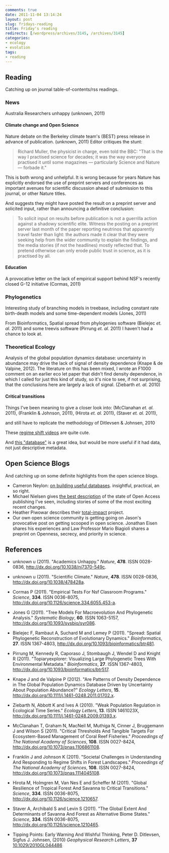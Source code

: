```yaml
---
comments: true
date: 2011-11-04 13:14:24
layout: post
slug: fridays-reading
title: Friday's reading
redirects: [/wordpress/archives/3145, /archives/3145]
categories:
- ecology
- evolution
tags:
- reading
---
```


## Reading

Catching up on journal table-of-contents/rss readings.

### News

Australia Researchers unhappy (unknown, 2011)


#### Climate change and Open Science

Nature debate on the Berkeley climate team's (BEST) press release in advance of publication. (unknown, 2011) Editor critiques the stunt:


> Richard Muller, the physicist in charge, even told the BBC: "That is the way I practised science for decades; it was the way everyone practised it until some magazines — particularly Science and Nature — forbade it."

This is both wrong and unhelpful. It is wrong because for years Nature has explicitly endorsed the use of preprint servers and conferences as important avenues for scientific discussion ahead of submission to this journal, or other Nature titles.


And suggests they might have posted the result on a preprint server and solicited input, rather than announcing a definitive conclusion:


> To solicit input on results before publication is not a guerrilla action against a shadowy scientific elite. Witness the posting on a preprint server last month of the paper reporting neutrinos that apparently travel faster than light: the authors made it clear that they were seeking help from the wider community to explain the findings, and the media stories (if not the headlines) mostly reflected that. To pretend otherwise can only erode public trust in science, as it is practised by all.




#### Education

A provocative letter on the lack of empirical support behind NSF's recently closed G-12 initiative (Cormas, 2011)

### Phylogenetics


Interesting study of branching models in treebase, including constant rate birth-death models and some time-dependent models (Jones, 2011)

From Bioinformatics, Spatial spread from phylogenies software (Bielejec _et. al._ 2011) and some treevis software (Pirrung _et. al._ 2011) I haven't had a chance to look at.


### Theoretical Ecology


Analysis of the global population dynamics database: uncertainty in abundance may drive the lack of signal of density dependence (Knape & de Valpine, 2012). The literature on this has been mixed, I wrote an F1000 comment on an earlier eco let paper that didn't find density dependence, in which I called for just this kind of study, so it's nice to see, if not surprising, that the conclusions here are largely a lack of signal. (Ziebarth _et. al._ 2010)


#### Critical transitions


Things I've been meaning to give a closer look into: (McClanahan _et. al._ 2011), (Franklin & Johnson, 2011), (Hirota _et. al._ 2011), (Staver _et. al._ 2011),

and still have to replicate the methodology of Ditlevsen & Johnsen, 2010

These [regime shift videos](http://rs.resalliance.org/2010/12/13/resilience-and-regime-shift-videos/) are quite cute.

And [this "database"](http://www.regimeshifts.org) is a great idea, but would be more useful if it had data, not just descriptive metadata.


## Open Science Blogs

And catching up on some definite highlights from the open science blogs.

* Cameron Neylon: [on building useful databases](http://cameronneylon.net/blog/building-the-perfect-data-repository-or-the-one-that-might-get-used/). insightful, practical, an so right.
* Michael Nielsen gives [the best description](http://michaelnielsen.org/blog/open-access-a-short-summary/) of the state of Open Access publishing I've seen, including stories of some of the most exciting recent changes.
* Heather Piwowar describes their [total-impact](http://researchremix.wordpress.com/2011/10/31/total-impact-party/) project.
* Our own open science community is getting going on Jason's provocative post on getting scooped in open science. Jonathan Eisen shares his experiences and Law Professor Mario Biagioli shares a preprint on Openness, secrecy, and priority in science.



## References


- unknown u (2011).
"Academics Unhappy."
*Nature*, **478**.
ISSN 0028-0836, <a href="http://dx.doi.org/10.1038/nj7370-549c">http://dx.doi.org/10.1038/nj7370-549c</a>.

- unknown u (2011).
"Scientific Climate."
*Nature*, **478**.
ISSN 0028-0836, <a href="http://dx.doi.org/10.1038/478428a">http://dx.doi.org/10.1038/478428a</a>.

- Cormas P (2011).
"Empirical Tests For Nsf Classroom Programs."
*Science*, **334**.
ISSN 0036-8075, <a href="http://dx.doi.org/10.1126/science.334.6055.453-a">http://dx.doi.org/10.1126/science.334.6055.453-a</a>.

- Jones G (2011).
"Tree Models For Macroevolution And Phylogenetic Analysis."
*Systematic Biology*, **60**.
ISSN 1063-5157, <a href="http://dx.doi.org/10.1093/sysbio/syr086">http://dx.doi.org/10.1093/sysbio/syr086</a>.

- Bielejec F, Rambaut A, Suchard M and Lemey P (2011).
"Spread: Spatial Phylogenetic Reconstruction of Evolutionary Dynamics."
*Bioinformatics*, **27**.
ISSN 1367-4803, <a href="http://dx.doi.org/10.1093/bioinformatics/btr481">http://dx.doi.org/10.1093/bioinformatics/btr481</a>.

- Pirrung M, Kennedy R, Caporaso J, Stombaugh J, Wendel D and Knight R (2011).
"Topiaryexplorer: Visualizing Large Phylogenetic Trees With Environmental Metadata."
*Bioinformatics*, **27**.
ISSN 1367-4803, <a href="http://dx.doi.org/10.1093/bioinformatics/btr517">http://dx.doi.org/10.1093/bioinformatics/btr517</a>.

- Knape J and de Valpine P (2012).
"Are Patterns of Density Dependence in The Global Population Dynamics Database Driven by Uncertainty About Population Abundance?"
*Ecology Letters*, **15**.
<a href="http://dx.doi.org/10.1111/j.1461-0248.2011.01702.x">http://dx.doi.org/10.1111/j.1461-0248.2011.01702.x</a>.

- Ziebarth N, Abbott K and Ives A (2010).
"Weak Population Regulation in Ecological Time Series."
*Ecology Letters*, **13**.
ISSN 1461023X, <a href="http://dx.doi.org/10.1111/j.1461-0248.2009.01393.x">http://dx.doi.org/10.1111/j.1461-0248.2009.01393.x</a>.

- McClanahan T, Graham N, MacNeil M, Muthiga N, Cinner J, Bruggemann J and Wilson S (2011).
"Critical Thresholds And Tangible Targets For Ecosystem-Based Management of Coral Reef Fisheries."
*Proceedings of The National Academy of Sciences*, **108**.
ISSN 0027-8424, <a href="http://dx.doi.org/10.1073/pnas.1106861108">http://dx.doi.org/10.1073/pnas.1106861108</a>.

- Franklin J and Johnson K (2011).
"Societal Challenges in Understanding And Responding to Regime Shifts in Forest Landscapes."
*Proceedings of The National Academy of Sciences*, **108**.
ISSN 0027-8424, <a href="http://dx.doi.org/10.1073/pnas.1114045108">http://dx.doi.org/10.1073/pnas.1114045108</a>.

- Hirota M, Holmgren M, Van Nes E and Scheffer M (2011).
"Global Resilience of Tropical Forest And Savanna to Critical Transitions."
*Science*, **334**.
ISSN 0036-8075, <a href="http://dx.doi.org/10.1126/science.1210657">http://dx.doi.org/10.1126/science.1210657</a>.

- Staver A, Archibald S and Levin S (2011).
"The Global Extent And Determinants of Savanna And Forest as Alternative Biome States."
*Science*, **334**.
ISSN 0036-8075, <a href="http://dx.doi.org/10.1126/science.1210465">http://dx.doi.org/10.1126/science.1210465</a>.



-  Tipping Points: Early Warning And Wishful Thinking, Peter D. Ditlevsen, Sigfus J. Johnsen,  (2010) *Geophysical Research Letters*, **37**    [10.1029/2010GL044486](http://dx.doi.org/10.1029/2010GL044486)
